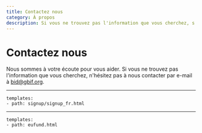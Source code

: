 ```yaml
---
title: Contactez nous
category: À propos
description: Si vous ne trouvez pas l'information que vous cherchez, s'il vous plaît nous contacter.
---
```


# Contactez nous

Nous sommes à votre écoute pour vous aider. Si vous ne trouvez pas l'information que vous cherchez, n'hésitez pas à nous contacter par e-mail à [bid@gbif.org](mailto:bid@gbif.org).

____

```styledYaml
templates:
- path: signup/signup_fr.html
```

---------

```styledYaml
templates:
- path: eufund.html
```
